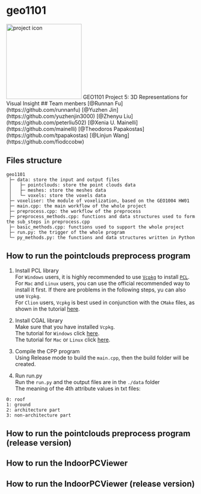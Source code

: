 # geo1101
<img src="https://github.com/peterliu502/geo1101/blob/15bc6d1add02f13e49f17f500e70f854ec99e73b/icon.png" width = "200" height = "200" alt="project icon" />  
GEO1101 Project 5: 3D Representations for Visual Insight  
## Team menbers  
[@Runnan Fu](https://github.com/runnanfu)
[@Yuzhen Jin](https://github.com/yuzhenjin3000)
[@Zhenyu Liu](https://github.com/peterliu502)
[@Xenia U. Mainelli](https://github.com/mainelli)
[@Theodoros Papakostas](https://github.com/tpapakostas)
[@Linjun Wang](https://github.com/fiodccobw)

## Files structure
```
geo1101
 ├─ data: store the input and output files
 │   ├─ pointclouds: store the point clouds data
 │   ├─ meshes: store the meshes data
 │   └─ voxels: store the voxels data
 ├─ voxeliser: the module of voxelization, based on the GEO1004 HW01
 ├─ main.cpp: the main workflow of the whole project
 ├─ preprocess.cpp: the workflow of the preprocess
 ├─ preprocess_methods.cpp: functions and data structures used to form the sub_steps in preprocess.cpp
 ├─ basic_methods.cpp: functions used to support the whole project
 ├─ run.py: the trigger of the whole program
 └─ py_methods.py: the functions and data structures written in Python

```
## How to run the pointclouds preprocess program  
1. Install PCL library  
For `Windows` users, it is highly recommended to use [`Vcpkg`](https://github.com/microsoft/vcpkg/releases) to install [`PCL`](https://pointclouds.org/downloads/).  
For `Mac` and `Linux` users, you can use the official recommended way to install it first. If there are problems in the following steps, yu can also use `Vcpkg`.  
For `Clion` users, `Vcpkg` is best used in conjunction with the `CMake` files, as shown in the tutorial [here](https://github.com/microsoft/vcpkg#vcpkg-with-clion).  

2. Install CGAL library  
Make sure that you have installed `Vcpkg`.   
The tutorial for `Windows` click [here](https://doc.cgal.org/latest/Manual/windows.html).  
The tutorial for `Mac` or `Linux` click [here](https://doc.cgal.org/latest/Manual/usage.html).  

3. Compile the CPP program  
Using Release mode to build the `main.cpp`, then the build folder will be created.  

4. Run run.py  
Run the `run.py` and the output files are in the `./data` folder  
The meaning of the 4th attribute values in txt files:  
```
0: roof
1: ground
2: architecture part
3: non-architecture part
```

## How to run the pointclouds preprocess program (release version)  

## How to run the IndoorPCViewer  

## How to run the IndoorPCViewer (release version)  
